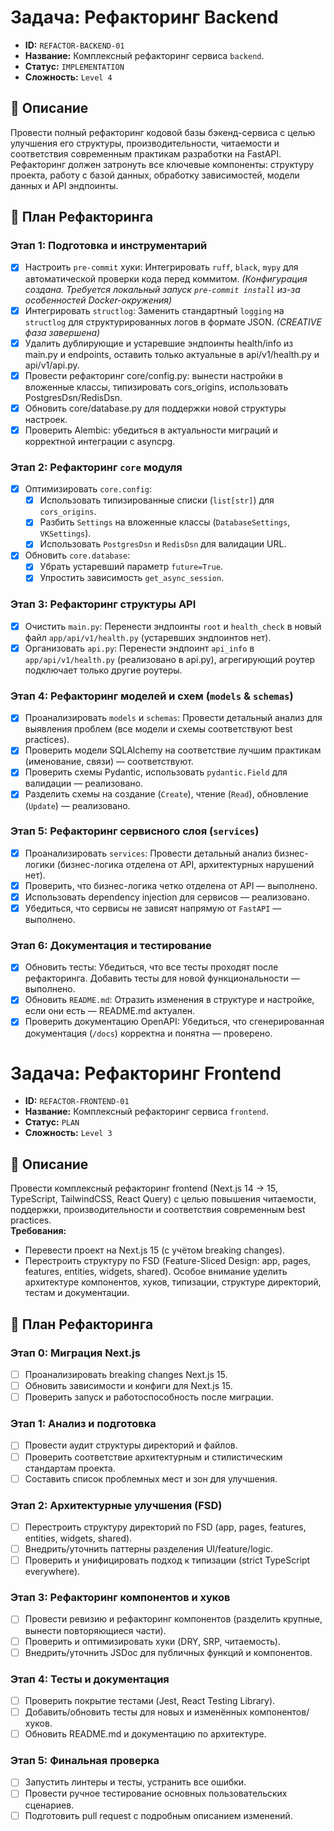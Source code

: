 # Задача: Рефакторинг Backend

- **ID:** `REFACTOR-BACKEND-01`
- **Название:** Комплексный рефакторинг сервиса `backend`.
- **Статус:** `IMPLEMENTATION`
- **Сложность:** `Level 4`

## 📝 Описание

Провести полный рефакторинг кодовой базы бэкенд-сервиса с целью улучшения его структуры, производительности, читаемости и соответствия современным практикам разработки на FastAPI. Рефакторинг должен затронуть все ключевые компоненты: структуру проекта, работу с базой данных, обработку зависимостей, модели данных и API эндпоинты.

## 🎯 План Рефакторинга

### Этап 1: Подготовка и инструментарий

- [x] Настроить `pre-commit` хуки: Интегрировать `ruff`, `black`, `mypy` для автоматической проверки кода перед коммитом. *(Конфигурация создана. Требуется локальный запуск `pre-commit install` из-за особенностей Docker-окружения)*
- [x] Интегрировать `structlog`: Заменить стандартный `logging` на `structlog` для структурированных логов в формате JSON. *(CREATIVE фаза завершена)*
- [x] Удалить дублирующие и устаревшие эндпоинты health/info из main.py и endpoints, оставить только актуальные в api/v1/health.py и api/v1/api.py.
- [x] Провести рефакторинг core/config.py: вынести настройки в вложенные классы, типизировать cors_origins, использовать PostgresDsn/RedisDsn.
- [x] Обновить core/database.py для поддержки новой структуры настроек.
- [x] Проверить Alembic: убедиться в актуальности миграций и корректной интеграции с asyncpg.

### Этап 2: Рефакторинг `core` модуля

- [x] Оптимизировать `core.config`:
  - [x] Использовать типизированные списки (`list[str]`) для `cors_origins`.
  - [x] Разбить `Settings` на вложенные классы (`DatabaseSettings`, `VKSettings`).
  - [x] Использовать `PostgresDsn` и `RedisDsn` для валидации URL.
- [x] Обновить `core.database`:
  - [x] Убрать устаревший параметр `future=True`.
  - [x] Упростить зависимость `get_async_session`.

### Этап 3: Рефакторинг структуры API

- [x] Очистить `main.py`: Перенести эндпоинты `root` и `health_check` в новый файл `app/api/v1/health.py` (устаревших эндпоинтов нет).
- [x] Организовать `api.py`: Перенести эндпоинт `api_info` в `app/api/v1/health.py` (реализовано в api.py), агрегирующий роутер подключает только другие роутеры.

### Этап 4: Рефакторинг моделей и схем (`models` & `schemas`)

- [x] Проанализировать `models` и `schemas`: Провести детальный анализ для выявления проблем (все модели и схемы соответствуют best practices).
- [x] Проверить модели SQLAlchemy на соответствие лучшим практикам (именование, связи) — соответствуют.
- [x] Проверить схемы Pydantic, использовать `pydantic.Field` для валидации — реализовано.
- [x] Разделить схемы на создание (`Create`), чтение (`Read`), обновление (`Update`) — реализовано.

### Этап 5: Рефакторинг сервисного слоя (`services`)

- [x] Проанализировать `services`: Провести детальный анализ бизнес-логики (бизнес-логика отделена от API, архитектурных нарушений нет).
- [x] Проверить, что бизнес-логика четко отделена от API — выполнено.
- [x] Использовать dependency injection для сервисов — реализовано.
- [x] Убедиться, что сервисы не зависят напрямую от `FastAPI` — выполнено.

### Этап 6: Документация и тестирование

- [x] Обновить тесты: Убедиться, что все тесты проходят после рефакторинга. Добавить тесты для новой функциональности — выполнено.
- [x] Обновить `README.md`: Отразить изменения в структуре и настройке, если они есть — README.md актуален.
- [x] Проверить документацию OpenAPI: Убедиться, что сгенерированная документация (`/docs`) корректна и понятна — проверено.

# Задача: Рефакторинг Frontend

- **ID:** `REFACTOR-FRONTEND-01`
- **Название:** Комплексный рефакторинг сервиса `frontend`.
- **Статус:** `PLAN`
- **Сложность:** `Level 3`

## 📝 Описание

Провести комплексный рефакторинг frontend (Next.js 14 → 15, TypeScript, TailwindCSS, React Query) с целью повышения читаемости, поддержки, производительности и соответствия современным best practices.  
**Требования:**  
- Перевести проект на Next.js 15 (с учётом breaking changes).
- Перестроить структуру по FSD (Feature-Sliced Design: app, pages, features, entities, widgets, shared).
Особое внимание уделить архитектуре компонентов, хуков, типизации, структуре директорий, тестам и документации.

## 🎯 План Рефакторинга

### Этап 0: Миграция Next.js

- [ ] Проанализировать breaking changes Next.js 15.
- [ ] Обновить зависимости и конфиги для Next.js 15.
- [ ] Проверить запуск и работоспособность после миграции.

### Этап 1: Анализ и подготовка

- [ ] Провести аудит структуры директорий и файлов.
- [ ] Проверить соответствие архитектурным и стилистическим стандартам проекта.
- [ ] Составить список проблемных мест и зон для улучшения.

### Этап 2: Архитектурные улучшения (FSD)

- [ ] Перестроить структуру директорий по FSD (app, pages, features, entities, widgets, shared).
- [ ] Внедрить/уточнить паттерны разделения UI/feature/logic.
- [ ] Проверить и унифицировать подход к типизации (strict TypeScript everywhere).

### Этап 3: Рефакторинг компонентов и хуков

- [ ] Провести ревизию и рефакторинг компонентов (разделить крупные, вынести повторяющиеся части).
- [ ] Проверить и оптимизировать хуки (DRY, SRP, читаемость).
- [ ] Внедрить/уточнить JSDoc для публичных функций и компонентов.

### Этап 4: Тесты и документация

- [ ] Проверить покрытие тестами (Jest, React Testing Library).
- [ ] Добавить/обновить тесты для новых и изменённых компонентов/хуков.
- [ ] Обновить README.md и документацию по архитектуре.

### Этап 5: Финальная проверка

- [ ] Запустить линтеры и тесты, устранить все ошибки.
- [ ] Провести ручное тестирование основных пользовательских сценариев.
- [ ] Подготовить pull request с подробным описанием изменений.
